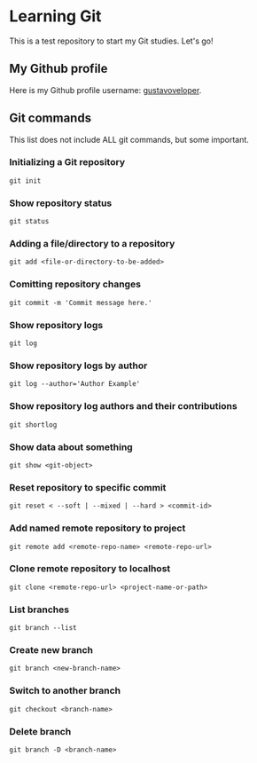 # Learning Git
This is a test repository to start my Git studies. Let's go!


## My Github profile
Here is my Github profile username: [gustavoveloper](https://github.com/gustavoveloper).


## Git commands
This list does not include ALL git commands, but some important.

### Initializing a Git repository
```
git init
```

### Show repository status
```
git status
```

### Adding a file/directory to a repository
```
git add <file-or-directory-to-be-added>
```

### Comitting repository changes
```
git commit -m 'Commit message here.'
```

### Show repository logs
```
git log
```

### Show repository logs by author
```
git log --author='Author Example'
```

### Show repository log authors and their contributions
```
git shortlog
```

### Show data about something
```
git show <git-object>
```

### Reset repository to specific commit
```
git reset < --soft | --mixed | --hard > <commit-id>
```

### Add named remote repository to project
```
git remote add <remote-repo-name> <remote-repo-url>
```

### Clone remote repository to localhost
```
git clone <remote-repo-url> <project-name-or-path>
```

### List branches
```
git branch --list
```

### Create new branch
```
git branch <new-branch-name>
```

### Switch to another branch
```
git checkout <branch-name>
```

### Delete branch
```
git branch -D <branch-name>
```
